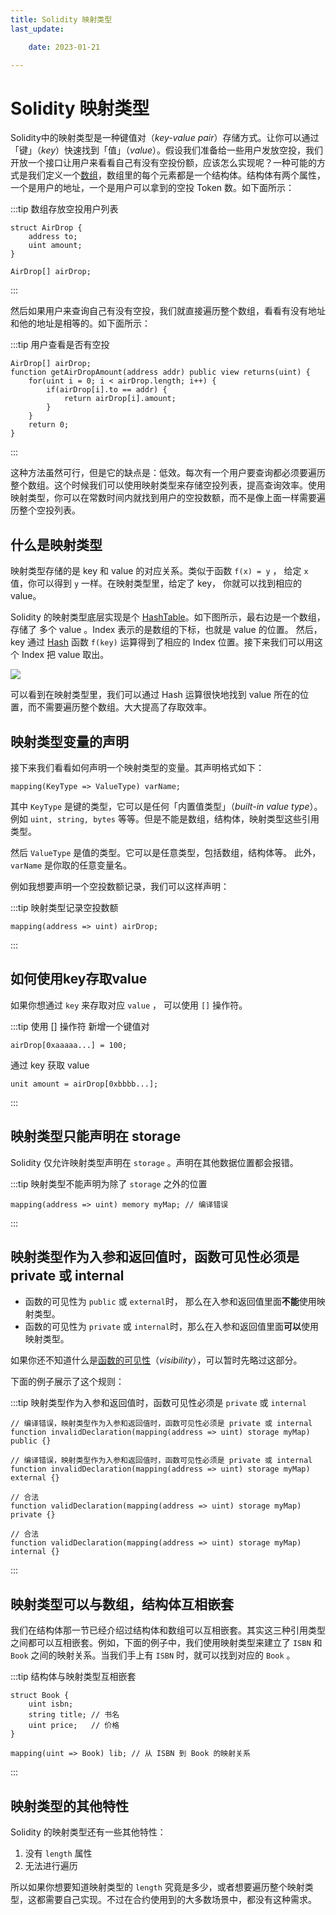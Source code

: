 ```yaml
---
title: Solidity 映射类型
last_update:

    date: 2023-01-21

---
```


# Solidity 映射类型

Solidity中的映射类型是一种键值对（_key-value pair_）存储方式。让你可以通过「键」（_key_）快速找到「值」（_value_）。假设我们准备给一些用户发放空投，我们开放一个接口让用户来看看自己有没有空投份额，应该怎么实现呢？一种可能的方式是我们定义一个[数组](array)，数组里的每个元素都是一个结构体。结构体有两个属性，一个是用户的地址，一个是用户可以拿到的空投 Token 数。如下面所示：

:::tip 数组存放空投用户列表

```solidity
struct AirDrop {
    address to;
    uint amount;
}

AirDrop[] airDrop;
```

:::

然后如果用户来查询自己有没有空投，我们就直接遍历整个数组，看看有没有地址和他的地址是相等的。如下面所示：

:::tip 用户查看是否有空投

```solidity
AirDrop[] airDrop;
function getAirDropAmount(address addr) public view returns(uint) {
    for(uint i = 0; i < airDrop.length; i++) {
        if(airDrop[i].to == addr) {
            return airDrop[i].amount;
        }
    }
    return 0;
}
```

:::

这种方法虽然可行，但是它的缺点是：低效。每次有一个用户要查询都必须要遍历整个数组。这个时候我们可以使用映射类型来存储空投列表，提高查询效率。使用映射类型，你可以在常数时间内就找到用户的空投数额，而不是像上面一样需要遍历整个空投列表。

## 什么是映射类型

映射类型存储的是 key 和 value 的对应关系。类似于函数 `f(x) = y` ， 给定 `x` 值，你可以得到 `y` 一样。在映射类型里，给定了 key， 你就可以找到相应的 value。

Solidity 的映射类型底层实现是个 [HashTable](https://en.wikipedia.org/wiki/Hash_table)。如下图所示，最右边是一个数组，存储了 多个 value 。Index 表示的是数组的下标，也就是 value 的位置。 然后，key 通过 [Hash](http://www.unixwiz.net/techtips/iguide-crypto-hashes.html) 函数 `f(key)` 运算得到了相应的 Index 位置。接下来我们可以用这个 Index 把 value 取出。

![](./assets/mapping/bbaed99c6d6042f4988ea10247caf3fe.png)

可以看到在映射类型里，我们可以通过 Hash 运算很快地找到 value 所在的位置，而不需要遍历整个数组。大大提高了存取效率。

## 映射类型变量的声明

接下来我们看看如何声明一个映射类型的变量。其声明格式如下：

```solidity
mapping(KeyType => ValueType) varName;
```

其中 `KeyType` 是键的类型，它可以是任何「内置值类型」（_built-in value type_）。例如 `uint, string, bytes` 等等。但是不能是数组，结构体，映射类型这些引用类型。

然后 `ValueType` 是值的类型。它可以是任意类型，包括数组，结构体等。 此外， `varName` 是你取的任意变量名。

例如我想要声明一个空投数额记录，我们可以这样声明：

:::tip 映射类型记录空投数额

```solidity
mapping(address => uint) airDrop;
```

:::

## 如何使用key存取value

如果你想通过 `key` 来存取对应 `value` ， 可以使用 `[]` 操作符。

:::tip 使用 [] 操作符
新增一个键值对

```solidity
airDrop[0xaaaaa...] = 100;
```

通过 key 获取 value

```solidity
unit amount = airDrop[0xbbbb...];
```

:::

## 映射类型只能声明在 storage

Solidity 仅允许映射类型声明在 `storage` 。声明在其他数据位置都会报错。

:::tip 映射类型不能声明为除了 `storage` 之外的位置

```solidity
mapping(address => uint) memory myMap; // 编译错误
```

:::

## 映射类型作为入参和返回值时，函数可见性必须是 private 或 internal

* 函数的可见性为 `public` 或 `external`时， 那么在入参和返回值里面**不能**使用映射类型。
* 函数的可见性为 `private` 或 `internal`时，那么在入参和返回值里面**可以**使用映射类型。

如果你还不知道什么是[函数的可见性](visibility)（_visibility_），可以暂时先略过这部分。

下面的例子展示了这个规则：

:::tip 映射类型作为入参和返回值时，函数可见性必须是 `private` 或 `internal` 

```solidity
// 编译错误，映射类型作为入参和返回值时，函数可见性必须是 private 或 internal
function invalidDeclaration(mapping(address => uint) storage myMap) public {} 

// 编译错误，映射类型作为入参和返回值时，函数可见性必须是 private 或 internal
function invalidDeclaration(mapping(address => uint) storage myMap) external {}

// 合法
function validDeclaration(mapping(address => uint) storage myMap) private {} 

// 合法
function validDeclaration(mapping(address => uint) storage myMap) internal {} 
```

:::

## 映射类型可以与数组，结构体互相嵌套

我们在结构体那一节已经介绍过结构体和数组可以互相嵌套。其实这三种引用类型之间都可以互相嵌套。例如，下面的例子中，我们使用映射类型来建立了 `ISBN` 和 `Book` 之间的映射关系。当我们手上有 `ISBN` 时，就可以找到对应的 `Book` 。

:::tip 结构体与映射类型互相嵌套

```solidity
struct Book {
    uint isbn;
    string title; // 书名
    uint price;   // 价格
}

mapping(uint => Book) lib; // 从 ISBN 到 Book 的映射关系
```

:::

## 映射类型的其他特性

Solidity 的映射类型还有一些其他特性：

1. 没有 `length` 属性
2. 无法进行遍历

所以如果你想要知道映射类型的 `length` 究竟是多少，或者想要遍历整个映射类型，这都需要自己实现。不过在合约使用到的大多数场景中，都没有这种需求。
